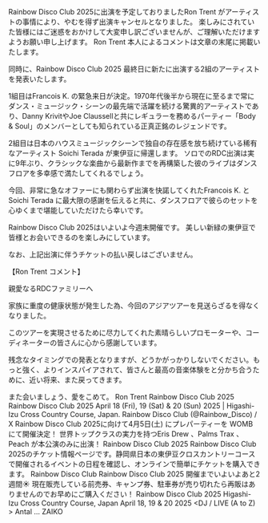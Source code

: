 Rainbow Disco Club 2025に出演を予定しておりましたRon Trent がアーティストの事情により、やむを得ず出演キャンセルとなりました。 楽しみにされていた皆様にはご迷惑をおかけして大変申し訳ございませんが、ご理解いただけますようお願い申し上げます。 Ron Trent 本人によるコメントは文章の末尾に掲載いたします。

同時に、Rainbow Disco Club 2025 最終日に新たに出演する2組のアーティストを発表いたします。

1組目はFrancois K. の緊急来日が決定。1970年代後半から現在に至るまで常にダンス・ミュージック・シーンの最先端で活躍を続ける驚異的アーティストであり、Danny KrivitやJoe Claussellと共にレギュラーを務めるパーティー「Body & Soul」のメンバーとしても知られている正真正銘のレジェンドです。

2組目は日本のハウスミュージックシーンで独自の存在感を放ち続けている稀有なアーティスト Soichi Terada が東伊豆に帰還します。 ソロでのRDC出演は実に9年ぶり、クラシックな楽曲から最新作までを再構築した彼のライブはダンスフロアを多幸感で満たしてくれるでしょう。

今回、非常に急なオファーにも関わらず出演を快諾してくれたFrancois K. と Soichi Terada に最大限の感謝を伝えると共に、ダンスフロアで彼らのセットを心ゆくまで堪能していただけたら幸いです。

Rainbow Disco Club 2025はいよいよ今週末開催です。 美しい新緑の東伊豆で皆様とお会いできるのを楽しみにしています。

なお、上記出演に伴うチケットの払い戻しはございません。

【Ron Trent コメント】

親愛なるRDCファミリーへ

家族に重度の健康状態が発生した為、今回のアジアツアーを見送らざるを得なくなりました。

このツアーを実現させるために尽力してくれた素晴らしいプロモーターや、コーディネーターの皆さんに心から感謝しています。

残念なタイミングでの発表となりますが、どうかがっかりしないでください。もっと強く、よりインスパイアされて、皆さんと最高の音楽体験をと分かち合うために、近い将来、また戻ってきます。

また会いましょう、愛をこめて。 Ron Trent Rainbow Disco Club 2025 Rainbow Disco Club 2025 April 18 (Fri), 19 (Sat) & 20 (Sun) 2025 | Higashi-Izu Cross Country Course, Japan. Rainbow Disco Club (@Rainbow_Disco) / X Rainbow Disco Club 2025に向けて4月5日(土) にプレパーティーを WOMB にて開催決定！ 世界トップクラスの実力を持つEris Drew 、Palms Trax 、Peach が本公演のみに出演！ Rainbow Disco Club 2025 Rainbow Disco Club 2025のチケット情報ページです。静岡県日本の東伊豆クロスカントリーコースで開催されるイベントの日程を確認し、オンラインで簡単にチケットを購入できます。 Rainbow Disco Club Rainbow Disco Club 2025 開催までいよいよあと2週間☀️ 現在販売している前売券、キャンプ券、駐車券が売り切れたら再販はありませんのでお早めにご購入ください！ Rainbow Disco Club 2025 Higashi-Izu Cross Country Course, Japan April 18, 19 & 20 2025 <DJ / LIVE (A to Z) > Antal ... ZAIKO
